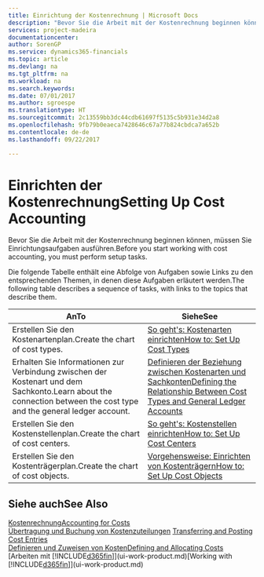 ```yaml
---
title: Einrichtung der Kostenrechnung | Microsoft Docs
description: "Bevor Sie die Arbeit mit der Kostenrechnung beginnen können, müssen Sie Einrichtungsaufgaben ausführen."
services: project-madeira
documentationcenter: 
author: SorenGP
ms.service: dynamics365-financials
ms.topic: article
ms.devlang: na
ms.tgt_pltfrm: na
ms.workload: na
ms.search.keywords: 
ms.date: 07/01/2017
ms.author: sgroespe
ms.translationtype: HT
ms.sourcegitcommit: 2c13559bb3dc44cdb61697f5135c5b931e34d2a8
ms.openlocfilehash: 9fb79b0eaeca7428646c67a77b824cbdca7a652b
ms.contentlocale: de-de
ms.lasthandoff: 09/22/2017

---
```

# <a name="setting-up-cost-accounting"></a><span data-ttu-id="fedff-103">Einrichten der Kostenrechnung</span><span class="sxs-lookup"><span data-stu-id="fedff-103">Setting Up Cost Accounting</span></span>
<span data-ttu-id="fedff-104">Bevor Sie die Arbeit mit der Kostenrechnung beginnen können, müssen Sie Einrichtungsaufgaben ausführen.</span><span class="sxs-lookup"><span data-stu-id="fedff-104">Before you start working with cost accounting, you must perform setup tasks.</span></span>  

 <span data-ttu-id="fedff-105">Die folgende Tabelle enthält eine Abfolge von Aufgaben sowie Links zu den entsprechenden Themen, in denen diese Aufgaben erläutert werden.</span><span class="sxs-lookup"><span data-stu-id="fedff-105">The following table describes a sequence of tasks, with links to the topics that describe them.</span></span>

|<span data-ttu-id="fedff-106">An</span><span class="sxs-lookup"><span data-stu-id="fedff-106">To</span></span>|<span data-ttu-id="fedff-107">Siehe</span><span class="sxs-lookup"><span data-stu-id="fedff-107">See</span></span>|  
|--------|---------|  
|<span data-ttu-id="fedff-108">Erstellen Sie den Kostenartenplan.</span><span class="sxs-lookup"><span data-stu-id="fedff-108">Create the chart of cost types.</span></span>|[<span data-ttu-id="fedff-109">So geht's: Kostenarten einrichten</span><span class="sxs-lookup"><span data-stu-id="fedff-109">How to: Set Up Cost Types</span></span>](finance-how-to-set-up-cost-types.md)|  
|<span data-ttu-id="fedff-110">Erhalten Sie Informationen zur Verbindung zwischen der Kostenart und dem Sachkonto.</span><span class="sxs-lookup"><span data-stu-id="fedff-110">Learn about the connection between the cost type and the general ledger account.</span></span>|[<span data-ttu-id="fedff-111">Definieren der Beziehung zwischen Kostenarten und Sachkonten</span><span class="sxs-lookup"><span data-stu-id="fedff-111">Defining the Relationship Between Cost Types and General Ledger Accounts</span></span>](finance-defining-the-relationship-between-cost-types-and-general-ledger-accounts.md)|  
|<span data-ttu-id="fedff-112">Erstellen Sie den Kostenstellenplan.</span><span class="sxs-lookup"><span data-stu-id="fedff-112">Create the chart of cost centers.</span></span>|[<span data-ttu-id="fedff-113">So geht's: Kostenstellen einrichten</span><span class="sxs-lookup"><span data-stu-id="fedff-113">How to: Set Up Cost Centers</span></span>](finance-how-to-set-up-cost-centers.md)|  
|<span data-ttu-id="fedff-114">Erstellen Sie den Kostenträgerplan.</span><span class="sxs-lookup"><span data-stu-id="fedff-114">Create the chart of cost objects.</span></span>|[<span data-ttu-id="fedff-115">Vorgehensweise: Einrichten von Kostenträgern</span><span class="sxs-lookup"><span data-stu-id="fedff-115">How to: Set Up Cost Objects</span></span>](finance-how-to-set-up-cost-objects.md)|  

## <a name="see-also"></a><span data-ttu-id="fedff-116">Siehe auch</span><span class="sxs-lookup"><span data-stu-id="fedff-116">See Also</span></span>  
[<span data-ttu-id="fedff-117">Kostenrechnung</span><span class="sxs-lookup"><span data-stu-id="fedff-117">Accounting for Costs</span></span>](finance-manage-cost-accounting.md)  
<span data-ttu-id="fedff-118">[Übertragung und Buchung von Kostenzuteilungen](finance-transfer-and-post-cost-entries.md) </span><span class="sxs-lookup"><span data-stu-id="fedff-118">[Transferring and Posting Cost Entries](finance-transfer-and-post-cost-entries.md) </span></span>  
[<span data-ttu-id="fedff-119">Definieren und Zuweisen von Kosten</span><span class="sxs-lookup"><span data-stu-id="fedff-119">Defining and Allocating Costs</span></span>](finance-define-and-allocate-costs.md)  
<span data-ttu-id="fedff-120">[Arbeiten mit [!INCLUDE[d365fin](includes/d365fin_md.md)]](ui-work-product.md)</span><span class="sxs-lookup"><span data-stu-id="fedff-120">[Working with [!INCLUDE[d365fin](includes/d365fin_md.md)]](ui-work-product.md)</span></span>

